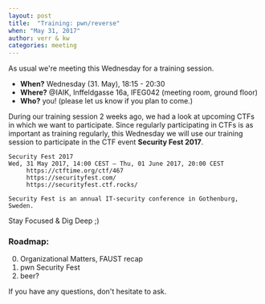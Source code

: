 ```yaml
---
layout: post
title:  "Training: pwn/reverse"
when: "May 31, 2017"
author: verr & kw
categories: meeting
---
```


As usual we're meeting this Wednesday for a training session.

* **When?** Wednesday (31. May), 18:15 - 20:30
* **Where?** @IAIK, Inffeldgasse 16a, IFEG042 (meeting room, ground floor)
* **Who?** you! (please let us know if you plan to come.)

During our training session 2 weeks ago, we had a look at upcoming CTFs in which we want to participate. Since regularly participating in CTFs is as important as training regularly, this Wednesday we will use our training session to participate in the CTF event **Security Fest 2017**.

```
Security Fest 2017    
Wed, 31 May 2017, 14:00 CEST — Thu, 01 June 2017, 20:00 CEST
     https://ctftime.org/ctf/467
     https://securityfest.com/
     https://securityfest.ctf.rocks/

Security Fest is an annual IT-security conference in Gothenburg, Sweden.
```

Stay Focused & Dig Deep ;)

### Roadmap:

0. Organizational Matters, FAUST recap
1. pwn Security Fest
2. beer?

If you have any questions, don't hesitate to ask.
